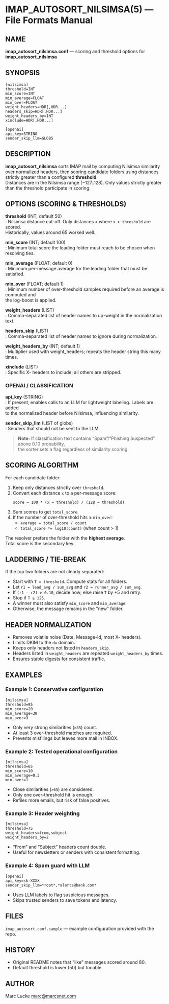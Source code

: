 # IMAP_AUTOSORT_NILSIMSA(5) — File Formats Manual

## NAME
**imap_autosort_nilsimsa.conf** — scoring and threshold options for  
**imap_autosort_nilsimsa**

## SYNOPSIS
```
[nilsimsa]
threshold=INT
min_score=INT
min_average=FLOAT
min_over=FLOAT
weight_headers=HDR[,HDR...]
headers_skip=HDR[,HDR...]
weight_headers_by=INT
xinclude=HDR[,HDR...]

[openai]
api_key=STRING
sender_skip_llm=GLOBS
```

## DESCRIPTION
**imap_autosort_nilsimsa** sorts IMAP mail by computing Nilsimsa similarity
over normalized headers, then scoring candidate folders using distances
strictly greater than a configured **threshold**.  
Distances are in the Nilsimsa range (−127..128). Only values strictly greater
than the threshold participate in scoring.

## OPTIONS (SCORING & THRESHOLDS)

**threshold** (INT; default 50)  
:   Nilsimsa distance cut-off. Only distances *x* where `x > threshold` are scored.  
    Historically, values around 65 worked well.

**min_score** (INT; default 100)  
:   Minimum total score the leading folder must reach to be chosen when resolving ties.

**min_average** (FLOAT; default 0)  
:   Minimum per-message average for the leading folder that must be satisfied.

**min_over** (FLOAT; default 1)  
:   Minimum number of over-threshold samples required before an average is computed and  
    the log-boost is applied.

**weight_headers** (LIST)  
:   Comma-separated list of header names to up-weight in the normalization text.

**headers_skip** (LIST)  
:   Comma-separated list of header names to ignore during normalization.

**weight_headers_by** (INT; default 1)  
:   Multiplier used with weight_headers; repeats the header string this many times.

**xinclude** (LIST)  
:   Specific X- headers to include; all others are stripped.

### OPENAI / CLASSIFICATION

**api_key** (STRING)  
:   If present, enables calls to an LLM for lightweight labeling. Labels are added  
    to the normalized header before Nilsimsa, influencing similarity.

**sender_skip_llm** (LIST of globs)  
:   Senders that should not be sent to the LLM.

> **Note:** If classification text contains “Spam”/“Phishing Suspected” above 0.10 probability,  
> the sorter sets a flag regardless of similarity scoring.

## SCORING ALGORITHM
For each candidate folder:

1. Keep only distances strictly over `threshold`.
2. Convert each distance `x` to a per-message score:
   ```
   score = 100 * (x − threshold) / (128 − threshold)
   ```
3. Sum scores to get `total_score`.
4. If the number of over-threshold hits ≥ `min_over`:
   - `average = total_score / count`
   - `total_score *= log10(count)` (when count > 1)

The resolver prefers the folder with the **highest average**.  
Total score is the secondary key.

## LADDERING / TIE-BREAK
If the top two folders are not clearly separated:

- Start with `T = threshold`. Compute stats for all folders.  
- Let `r1 = lead_avg / sum_avg` and `r2 = runner_avg / sum_avg`.  
- If `(r1 − r2) ≥ 0.10`, decide now; else raise `T` by +5 and retry.  
- Stop if `T ≥ 125`.  
- A winner must also satisfy `min_score` and `min_average`.  
- Otherwise, the message remains in the "new" folder.

## HEADER NORMALIZATION
- Removes volatile noise (Date, Message-Id, most X- headers).  
- Limits DKIM to the `d=` domain.  
- Keeps only headers not listed in `headers_skip`.  
- Headers listed in `weight_headers` are repeated `weight_headers_by` times.  
- Ensures stable digests for consistent traffic.

## EXAMPLES

### Example 1: Conservative configuration
```
[nilsimsa]
threshold=85
min_score=20
min_average=30
min_over=3
```
- Only very strong similarities (`>85`) count.  
- At least 3 over-threshold matches are required.  
- Prevents misfilings but leaves more mail in INBOX.  

### Example 2: Tested operational configuration
```
[nilsimsa]
threshold=65
min_score=10
min_average=0.3
min_over=1
```
- Close similarities (`>65`) are considered.  
- Only one over-threshold hit is enough.  
- Refiles more emails, but risk of false positives.  

### Example 3: Header weighting
```
[nilsimsa]
threshold=75
weight_headers=from,subject
weight_headers_by=2
```
- “From” and “Subject” headers count double.  
- Useful for newsletters or senders with consistent formatting.  

### Example 4: Spam guard with LLM
```
[openai]
api_key=sk-XXXX
sender_skip_llm=*root*,*alerts@bank.com*
```
- Uses LLM labels to flag suspicious messages.  
- Skips trusted senders to save tokens and latency.

## FILES
`imap_autosort.conf.sample` — example configuration provided with the repo.

## HISTORY
- Original README notes that “like” messages scored around 80.  
- Default threshold is lower (50) but tunable.

## AUTHOR
Marc Lucke <marc@marcsnet.com>
